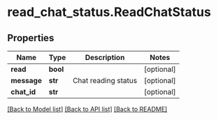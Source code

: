 # read_chat_status.ReadChatStatus

## Properties
Name | Type | Description | Notes
------------ | ------------- | ------------- | -------------
**read** | **bool** |  | [optional] 
**message** | **str** | Chat reading status | [optional] 
**chat_id** | **str** |  | [optional] 

[[Back to Model list]](../README.md#documentation-for-models) [[Back to API list]](../README.md#documentation-for-api-endpoints) [[Back to README]](../README.md)


